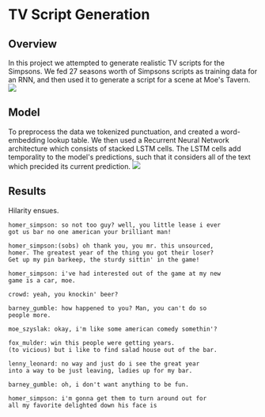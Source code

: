 # TV Script Generation
## Overview
In this project we attempted to generate realistic TV scripts for the Simpsons. We fed 27 seasons worth of Simpsons scripts as training data for an RNN, and then used it to generate a script for a scene at Moe's Tavern. 
![](https://i.imgur.com/Expmhum.jpg)

## Model
To preprocess the data we tokenized punctuation, and created a word-embedding lookup table. We then used a Recurrent Neural Network architecture which consists of stacked LSTM cells. The LSTM cells add temporality to the model's predictions, such that it considers all of the text which precided its current prediction. 
![](https://i.imgur.com/ntO4Fb4.png)

## Results
Hilarity ensues.
```
homer_simpson: so not too guy? well, you little lease i ever 
got us bar no one american your brilliant man!

homer_simpson:(sobs) oh thank you, you mr. this unsourced, 
homer. The greatest year of the thing you got their loser?
Get up my pin barkeep, the sturdy sittin' in the game!

homer_simpson: i've had interested out of the game at my new
game is a car, moe.

crowd: yeah, you knockin' beer?

barney_gumble: how happened to you? Man, you can't do so 
people more.

moe_szyslak: okay, i'm like some american comedy somethin'?

fox_mulder: win this people were getting years.
(to vicious) but i like to find salad house out of the bar.

lenny_leonard: no way and just do i see the great year 
into a way to be just leaving, ladies up for my bar.

barney_gumble: oh, i don't want anything to be fun.

homer_simpson: i'm gonna get them to turn around out for 
all my favorite delighted down his face is
```
